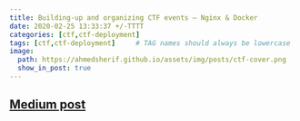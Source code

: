 ```yaml
---
title: Building-up and organizing CTF events — Nginx & Docker
date: 2020-02-25 13:33:37 +/-TTTT
categories: [ctf,ctf-deployment]
tags: [ctf,ctf-deployment]     # TAG names should always be lowercase
image:
  path: https://ahmedsherif.github.io/assets/img/posts/ctf-cover.png
  show_in_post: true
---
```



## [Medium post](https://medium.com/@sherif_ninja/running-up-and-organizing-ctf-events-nginx-docker-481834229ba4)


